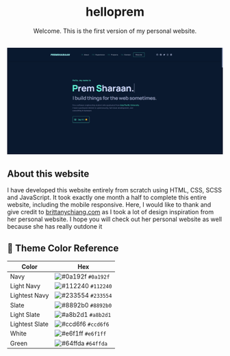 <h1 align = "center">helloprem</h1>
<p align = "center">Welcome. This is the first version of my personal website.</p>
<br>
<img src = "https://github.com/Prem-minister/helloprem/blob/main/mywebsite.PNG" />
<br>

## About this website

I have developed this website entirely from scratch using HTML, CSS, SCSS and JavaScript. It took exactly one month a half to complete this entire website, including the mobile responsive.
Here, I would like to thank and give credit to [brittanychiang.com](https://brittanychiang.com) as I took a lot of design inspiration from her personal website. I hope you will check out her personal website as well because she has really outdone it
<br>

## 🎨 Theme Color Reference

| Color          | Hex                                                                |
| -------------- | ------------------------------------------------------------------ |
| Navy           | ![#0a192f](https://via.placeholder.com/10/0a192f?text=+) `#0a192f` |
| Light Navy     | ![#112240](https://via.placeholder.com/10/0a192f?text=+) `#112240` |
| Lightest Navy  | ![#233554](https://via.placeholder.com/10/303C55?text=+) `#233554` |
| Slate          | ![#8892b0](https://via.placeholder.com/10/8892b0?text=+) `#8892b0` |
| Light Slate    | ![#a8b2d1](https://via.placeholder.com/10/a8b2d1?text=+) `#a8b2d1` |
| Lightest Slate | ![#ccd6f6](https://via.placeholder.com/10/ccd6f6?text=+) `#ccd6f6` |
| White          | ![#e6f1ff](https://via.placeholder.com/10/e6f1ff?text=+) `#e6f1ff` |
| Green          | ![#64ffda](https://via.placeholder.com/10/64ffda?text=+) `#64ffda` |
